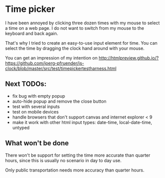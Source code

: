 Time picker
===========

I have been annoyed by clicking three dozen times with my mouse to select a time on a web page.
I do not want to switch from my mouse to the keyboard and back again.

That's why I tried to create an easy-to-use input element for time.
You can select the time by dragging the clock hand around with your mouse.


You can get an impression of my intention on http://htmlpreview.github.io/?https://github.com/joerg-pfruender/js-clock/blob/master/src/test/timepickertestharness.html

Next TODOs:
-----------

* fix bug with empty popup
* auto-hide popup and remove the close button
* test with several inputs
* test on mobile devices
* handle browsers that don't support canvas and internet explorer < 9
* make it work with other html input types: date-time, local-date-time, untyped

What won't be done
------------------

There won't be support for setting the time more accurate than quarter hours, since this is usually no scenario in day to day use.

Only public transportation needs more accuracy than quarter hours.